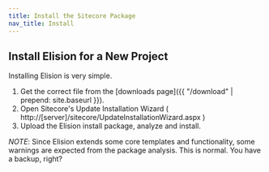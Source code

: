 ```yaml
---
title: Install the Sitecore Package
nav_title: Install
---
```

## Install Elision for a New Project
Installing Elision is very simple.

1. Get the correct file from the [downloads page]({{ "/download" | prepend: site.baseurl }}).
1. Open Sitecore's Update Installation Wizard ( http://[server]/sitecore/UpdateInstallationWizard.aspx )
1. Upload the Elision install package, analyze and install.

_NOTE_: Since Elision extends some core templates and functionality, some warnings are expected from the package analysis. This is normal. You have a backup, right?
